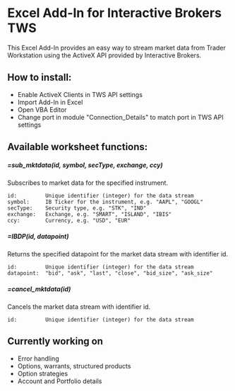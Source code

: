 # Excel Add-In for Interactive Brokers TWS
This Excel Add-In provides an easy way to stream market data from Trader Workstation using the ActiveX API provided by Interactive Brokers.

## How to install:

- Enable ActiveX Clients in TWS API settings
- Import Add-In in Excel
- Open VBA Editor
- Change port in module "Connection_Details" to match port in TWS API settings


## Available worksheet functions:

##### =sub_mktdata(id, symbol, secType, exchange, ccy)

  Subscribes to market data for the specified instrument.
  
    id:         Unique identifier (integer) for the data stream
    symbol:     IB Ticker for the instrument, e.g. "AAPL", "GOOGL"
    secType:    Security type, e.g. "STK", "IND"
    exchange:   Exchange, e.g. "SMART", "ISLAND", "IBIS"
    ccy:        Currency, e.g. "USD", "EUR"
  
  
##### =IBDP(id, datapoint)

  Returns the specified datapoint for the market data stream with identifier id.
  
    id:         Unique identifier (integer) for the data stream
    datapoint:  "bid", "ask", "last", "close", "bid_size", "ask_size"
    
##### =cancel_mktdata(id)

  Cancels the market data stream with identifier id.
  
    id:         Unique identifier (integer) for the data stream

## Currently working on

  - Error handling
  - Options, warrants, structured products
  - Option strategies
  - Account and Portfolio details

